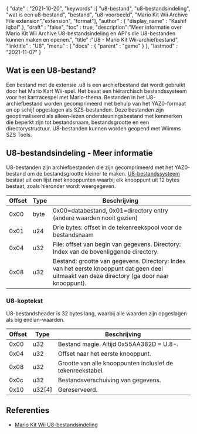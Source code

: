 {
  "date" : "2021-10-20",
  "keywords" :[ "u8-bestand", "u8-bestandsindeling", "wat is een u8-bestand", "bestand", "u8-voorbeeld", "Mario Kit Wii Archive File extension","extension", "format"],
  "author" : {
    "display_name" : "Kashif Iqbal"
},
  "draft" : "false",
  "toc" : true,
  "description":"Meer informatie over Mario Kit Wii Archive U8-bestandsindeling en API's die U8-bestanden kunnen maken en openen.",
  "title" :"U8 - Mario Kit Wii-archiefbestand",
  "linktitle" : "U8",
  "menu" : {
    "docs" : {
      "parent" : "game"
}
},
  "lastmod" : "2021-11-07"
}

## Wat is een U8-bestand?

Een bestand met de extensie .u8 is een archiefbestand dat wordt gebruikt door het Mario Kart Wii-spel. Het bevat een hiërarchisch bestandssysteem voor het kartracespel met Mario-thema. Bestanden in het U8-archiefbestand worden gecomprimeerd met behulp van het YAZ0-formaat en op schijf opgeslagen als SZS-bestanden. Deze bestanden zijn geoptimaliseerd als alleen-lezen ondersteuningsbestand met kenmerken die beperkt zijn tot bestandsnaam, bestandsgrootte en een directorystructuur. U8-bestanden kunnen worden geopend met Wiimms SZS Tools.

## U8-bestandsindeling - Meer informatie

U8-bestanden zijn archiefbestanden die zijn gecomprimeerd met het YAZ0-bestand om de bestandsgrootte kleiner te maken. [U8-bestandssysteem](https://wiki.tockdom.com/wiki/U8_(File_Format)) bestaat uit een lijst met knooppunten waarbij elk knooppunt uit 12 bytes bestaat, zoals hieronder wordt weergegeven.

|Offset|Type|Beschrijving|
---|---|---|
|0x00 |byte |0x00=databestand, 0x01=directory entry (andere waarden nooit gezien)|
|0x01 |u24| Drie bytes: offset in de tekenreekspool voor de bestandsnaam|
|0x04 |u32 |File: offset van begin van gegevens. Directory: Index van de bovenliggende directory.
|0x08 |u32 |Bestand: grootte van gegevens. Directory: Index van het eerste knooppunt dat geen deel uitmaakt van deze directory (ga door naar knooppunt).|

### U8-koptekst

U8-bestandsheader is 32 bytes lang, waarbij alle waarden zijn opgeslagen als big endian-waarden.

|Offset|Type|Beschrijving|
---|---|---|
|0x00| u32 |Bestand magie. Altijd 0x55AA382D = U.8-.|
|0x04| u32 |Offset naar het eerste knooppunt.|
|0x08| u32 |Grootte van alle knooppunten inclusief de tekenreekstabel.|
|0x0c| u32 |Bestandsverschuiving van gegevens.|
|0x10| u32[4] |Gereserveerd.|

## Referenties

* [Mario Kit Wii U8-bestandsindeling](https://wiki.tockdom.com/wiki/U8_(File_Format))


